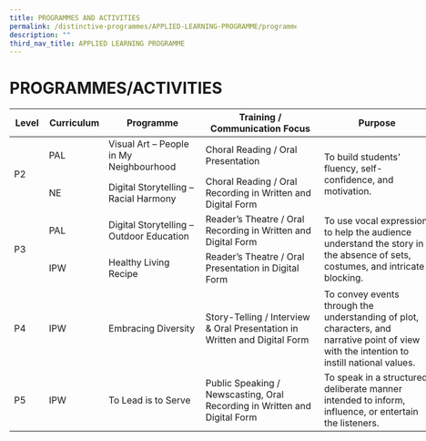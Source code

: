 ```yaml
---
title: PROGRAMMES AND ACTIVITIES
permalink: /distinctive-programmes/APPLIED-LEARNING-PROGRAMME/programmes-activities
description: ""
third_nav_title: APPLIED LEARNING PROGRAMME
---
```

# PROGRAMMES/ACTIVITIES

<table style="undefined;table-layout: fixed; width: 747px">
<colgroup>
<col style="width: 62px">
<col style="width: 105px">
<col style="width: 177px">
<col style="width: 221px">
<col style="width: 216px">
</colgroup>
<thead>
  <tr>
    <th>Level</th>
    <th>Curriculum</th>
    <th>Programme</th>
    <th>Training / Communication Focus</th>
    <th>Purpose</th>
  </tr>
</thead>
<tbody>
  <tr>
    <td rowspan="2">P2</td>
    <td>PAL</td>
    <td>Visual Art – People in My Neighbourhood<br></td>
    <td>Choral Reading / Oral Presentation<br></td>
    <td rowspan="2">To build students' fluency, self-confidence, and motivation.<br></td>
  </tr>
  <tr>
    <td>NE</td>
    <td>Digital Storytelling – Racial Harmony</td>
    <td>Choral Reading / Oral Recording in Written and Digital Form</td>
  </tr>
  <tr>
    <td rowspan="2">P3</td>
    <td>PAL</td>
    <td>Digital Storytelling – Outdoor Education</td>
    <td>Reader’s Theatre / Oral Recording in Written and Digital Form</td>
    <td rowspan="2">To use vocal expression to help the audience understand the story in the absence of sets, costumes, and intricate blocking.</td>
  </tr>
  <tr>
    <td>IPW</td>
    <td>Healthy Living Recipe</td>
    <td>Reader’s Theatre / Oral Presentation in Digital Form</td>
  </tr>
  <tr>
    <td>P4</td>
    <td>IPW</td>
    <td>Embracing Diversity</td>
    <td>Story-Telling / Interview &amp; Oral Presentation in Written and Digital Form</td>
    <td>To convey events through the understanding of plot, characters, and narrative point of view with the intention to instill national values.</td>
  </tr>
  <tr>
    <td>P5</td>
    <td>IPW</td>
    <td>To Lead is to Serve</td>
    <td>Public Speaking / Newscasting, Oral Recording in Written and Digital Form</td>
    <td>To speak in a structured, deliberate manner intended to inform, influence, or entertain the listeners.</td>
  </tr>
</tbody>
</table>
